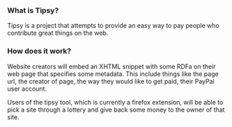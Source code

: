 ### What is Tipsy? ###

Tipsy is a project that attempts to provide an easy way to pay people who contribute great things on the web.

### How does it work? ###

Website creators will embed an XHTML snippet with some RDFa on their web page that specifies some metadata. This include things like the page url, the creator of page, the way they would like to get paid, their PayPal user account.

Users of the tipsy tool, which is currently a firefox extension, will be able to pick a site through a lottery and give back some money to the owner of that site.